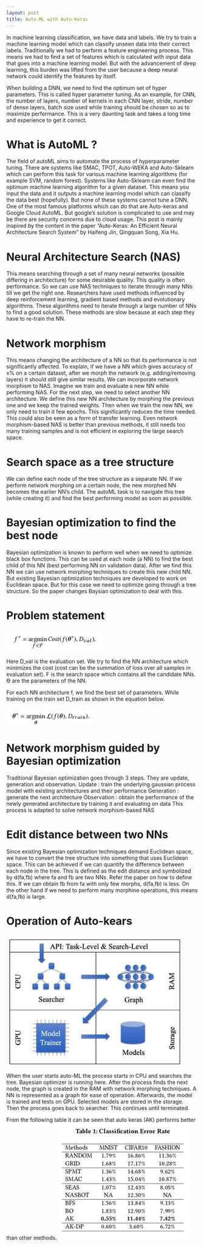 ```yaml
---
layout: post
title: Auto-ML with Auto-Keras
---
```


In machine learning classification, we have data and labels. We try to train a machine learning model which can classify unseen data into their correct labels. Traditionally we had to perform a feature engineering process. This means we had to find a set of features which is calculated with input data that goes into a machine learning model. But with the advancement of deep learning, this burden was lifted from the user because a deep neural network could identify the features by itself. 

When building a DNN, we need to find the optimum set of hyper parameters. This is called hyper parameter tuning. As an example, for CNN, the number of layers, number of kernels in each CNN layer, stride, number of dense layers, batch size used while training should be chosen so as to maximize performance. This is a very daunting task and takes a long time and experience to get it correct. 


# What is AutoML ?

The field of autoML aims to automate the process of hyperparameter tuning. There are systems like SMAC, TPOT, Auto-WEKA and Auto-Sklearn which can perform this task for various machine learning algorithms (for example SVM, random forest). Systems like Auto-Sklearn can even find the optimum machine learning algorithm for a given dataset. This means you input the data and it outputs a machine learning model which can classify the data best (hopefully). But none of these systems cannot tune a DNN. One of the most famous platforms which can do that are Auto-keras and Google Cloud AutoML. But google’s solution is complicated to use and may be there are security concerns due to cloud usage. This post is mainly inspired by the content in the paper “Auto-Keras: An Efficient Neural Architecture Search System” by Haifeng Jin, Qingquan Song, Xia Hu.

# Neural Architecture Search (NAS)

This means searching through a set of many neural networks (possible differing in architecture) for some desirable quality. This quality is often performance. So we can use NAS techniques to iterate through many NNs till we get the right one. Researchers have used methods influenced by deep reinforcement learning, gradient based methods and evolutionary algorithms. These algorithms need to iterate through a large number of NNs to find a good solution. These methods are slow because at each step they have to re-train the NN.

# Network morphism

This means changing the architecture of a NN so that its performance is not significantly affected. To explain, if we have a NN which gives accuracy of x% on a certain dataset, after we morph the network (e.g. adding/removing layers) it should still give similar results. We can incorporate network morphism to NAS. Imagine we train and evaluate a new NN while performing NAS. For the next step, we need to select another NN architecture. We define this new NN architecture by morphing the previous one and we keep the trained weights. Then when we train the new NN, we only need to train it few epochs. This significantly reduces the time needed. This could also be seen as a form of transfer learning. Even network morphism-based NAS is better than previous methods, it still needs too many training samples and is not efficient in exploring the large search space. 

# Search space as a tree structure

We can define each node of the tree structure as a separate NN. If we perform network morphing on a certain node, the new morphed NN becomes the earlier NN’s child. The autoML task is to navigate this tree (while creating it) and find the best performing model as soon as possible. 

# Bayesian optimization to find the best node

Bayesian optimization is known to perform well when we need to optimize black box functions. This can be used at each node (a NN) to find the best child of this NN (best performing NN on validation data). After we find this NN we can use network morphing techniques to create this new child NN. But existing Bayesian optimization techniques are developed to work on Euclidean space. But for this case we need to optimize going through a tree structure. So the paper changes Baysian optimization to deal with this. 

# Problem statement
![alt text](/images/auto_ML/eqn1.jpg)

Here D_val is the evaluation set.
We try to find the NN architecture which minimizes the cost (cost can be the summation of loss over all samples in evaluation set). F is the search space which contains all the candidate NNs. ϴ are the parameters of the NN. 

For each NN architecture f, we find the best set of parameters. While training on the train set D_train as shown in the equation below.

![alt text](/images/auto_ML/eqn2.jpg)

# Network morphism guided by Bayesian optimization

Traditional Bayesian optimization goes through 3 steps. They are update, generation and observation.
Update : train the underlying gaussian process model with existing architectures and their performance
Generation : generate the next architecture
Observation : obtain the performance of the newly generated architecture by training it and evaluating on data 
This process is adapted to solve network morphism-based NAS

# Edit distance between two NNs

Since existing Bayesian optimization techniques demand Euclidean space, we have to convert the tree structure into something that uses Euclidean space. This can be achieved if we can quantify the difference between each node in the tree. This is defined as the edit distance and symbolized by d(fa,fb) where fa and fb are two NNs. Refer the paper on how to define this. If we can obtain fb from fa with only few morphs, d(fa,fb) is less. On the other hand if we need to perform many morphine operations, this means d(fa,fb) is large. 

# Operation of Auto-kears

![alt text](/images/auto_ML/operation.jpg)

When the user starts auto-ML the process starts in CPU and searches the tree. Bayesian optimizer is running here. After the process finds the next node, the graph is created in the RAM with network morphing techniques. A NN is represented as a graph for ease of operation. Afterwards, the model is trained and tests on GPU. Selected models are stored in the storage. Then the process goes back to searcher. This continues until terminated. 

From the following table it can be seen that auto keras (AK) performs better than other methods.
![alt text](/images/auto_ML/results.jpg)














